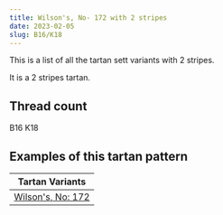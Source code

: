 ```yaml
---
title: Wilson's, No- 172 with 2 stripes
date: 2023-02-05
slug: B16/K18
---
```

This is a list of all the tartan sett variants with 2 stripes.

It is a 2 stripes tartan.


## Thread count
B16 K18

## Examples of this tartan pattern

| Tartan Variants |
|---------------|
| [Wilson's, No: 172](/variants/b16/k18-b5480b0-k000000)||

